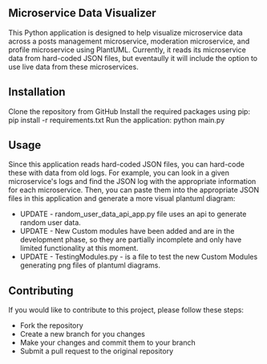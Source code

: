 ## Microservice Data Visualizer

This Python application is designed to help visualize microservice data across a posts management microservice, moderation microservice, and profile microservice using PlantUML. Currently, it reads its microservice data from hard-coded JSON files, but eventaully it will include the option to use live data from these microservices.

## Installation

Clone the repository from GitHub
Install the required packages using pip: pip install -r requirements.txt
Run the application: python main.py

## Usage

Since this application reads hard-coded JSON files, you can hard-code these with data from old logs. For example, you can look in a given microservice's logs and find the JSON log with the appropriate information for each microservice. Then, you can paste them into the appropriate JSON files in this application and generate a more visual plantuml diagram:
- UPDATE - random_user_data_api_app.py file uses an api to generate random user data.
- UPDATE - New Custom modules have been added and are in the development phase, so they are partially incomplete and only have limited functionality at this moment.
- UPDATE - TestingModules.py - is a file to test the new Custom Modules generating png files of plantuml diagrams.

## Contributing

If you would like to contribute to this project, please follow these steps:
- Fork the repository
- Create a new branch for you changes
- Make your changes and commit them to your branch
- Submit a pull request to the original repository

